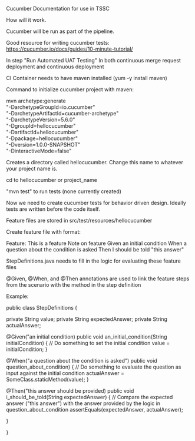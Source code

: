 Cucumber Documentation for use in TSSC

How will it work.

Cucumber will be run as part of the pipeline.

Good resource for writing cucumber tests: https://cucumber.io/docs/guides/10-minute-tutorial/

In step "Run Automated UAT Testing" In both continuous merge request deployment and continuous deployment

CI Container needs to have maven installed (yum -y install maven)

Command to initialize cucumber project with maven:

mvn archetype:generate                      \
   "-DarchetypeGroupId=io.cucumber"           \
   "-DarchetypeArtifactId=cucumber-archetype" \
   "-DarchetypeVersion=5.6.0"               \
   "-DgroupId=hellocucumber"                  \
   "-DartifactId=hellocucumber"               \
   "-Dpackage=hellocucumber"                  \
   "-Dversion=1.0.0-SNAPSHOT"                 \
   "-DinteractiveMode=false"


Creates a directory called hellocucumber. Change this name to whatever your project name is.

cd to hellocucumber or project_name

"mvn test" to run tests (none currently created)

Now we need to create cucumber tests for behavior driven design. Ideally tests are written before the code itself.

Feature files are stored in src/test/resources/hellocucumber

Create feature file with format:

Feature: This is a feature
	Note on feature
Given an initial condition
When a question about the condition is asked
Then I should be told "this answer"

StepDefinitions.java needs to fill in the logic for evaluating these feature files

@Given, @When, and @Then annotations are used to link the feature steps from the scenario with the method in the step definition

Example:

public class StepDefinitions {

private String value;
private String expectedAnswer;
private String actualAnswer;

@Given("an initial condition)
public void an_initial_condition(String initialCondition) {
// Do something to set the initial condition
	value = initialCondition;
}

@When("a question about the condition is asked")
public void question_about_condition) {
// Do something to evaluate the question as input against the initial condition
	actualAnswer = SomeClass.staticMethod(value);
}

@Then("this answer should be provided)
public void i_should_be_told(String expectedAnswer)
{
// Compare the expected answer ("this answer") with the answer provided by the logic in question_about_condition
assertEquals(expectedAnswer, actualAnswer);

}

}












